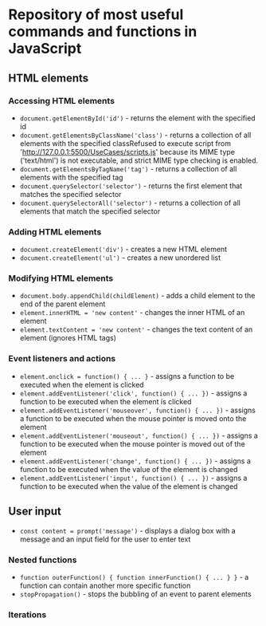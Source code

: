 # Repository of most useful commands and functions in JavaScript

## HTML elements

### Accessing HTML elements

- `document.getElementById('id')` - returns the element with the specified id
- `document.getElementsByClassName('class')` - returns a collection of all elements with the specified classRefused to execute script from 'http://127.0.0.1:5500/UseCases/scripts.js' because its MIME type ('text/html') is not executable, and strict MIME type checking is enabled.
- `document.getElementsByTagName('tag')` - returns a collection of all elements with the specified tag
- `document.querySelector('selector')` - returns the first element that matches the specified selector
- `document.querySelectorAll('selector')` - returns a collection of all elements that match the specified selector

### Adding HTML elements

- `document.createElement('div')` - creates a new HTML element
- `document.createElement('ul')` - creates a new unordered list

### Modifying HTML elements

- `document.body.appendChild(childElement)` - adds a child element to the end of the parent element
- `element.innerHTML = 'new content'` - changes the inner HTML of an element
- `element.textContent = 'new content'` - changes the text content of an element (ignores HTML tags)

### Event listeners and actions

- `element.onclick = function() { ... }` - assigns a function to be executed when the element is clicked
- `element.addEventListener('click', function() { ... })` - assigns a function to be executed when the element is clicked
- `element.addEventListener('mouseover', function() { ... })` - assigns a function to be executed when the mouse pointer is moved onto the element
- `element.addEventListener('mouseout', function() { ... })` - assigns a function to be executed when the mouse pointer is moved out of the element
- `element.addEventListener('change', function() { ... })` - assigns a function to be executed when the value of the element is changed
- `element.addEventListener('input', function() { ... })` - assigns a function to be executed when the value of the element is changed


## User input

- `const content = prompt('message')` - displays a dialog box with a message and an input field for the user to enter text

### Nested functions

- `function outerFunction() { function innerFunction() { ... } }` - a function can contain another more specific function
- `stopPropagation()` - stops the bubbling of an event to parent elements

### Iterations